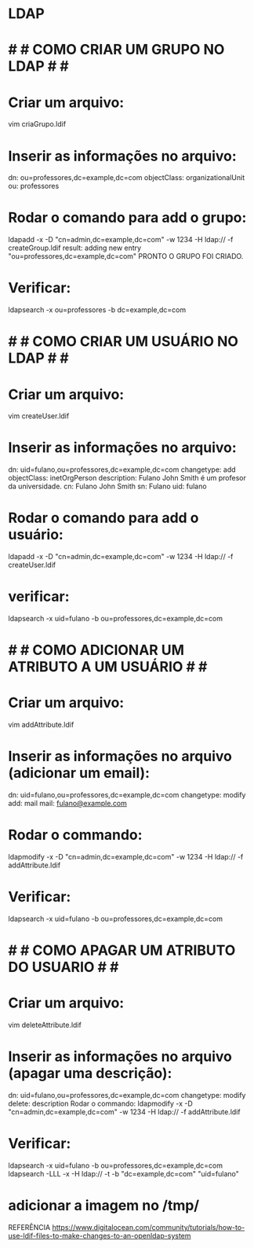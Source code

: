 # LDAP
# # # COMO CRIAR UM GRUPO NO LDAP # # # 
# Criar um arquivo:
vim criaGrupo.ldif
# Inserir as informações no arquivo:
dn: ou=professores,dc=example,dc=com
objectClass: organizationalUnit
ou: professores
# Rodar o comando para add o grupo:
ldapadd -x -D "cn=admin,dc=example,dc=com" -w 1234 -H ldap:// -f createGroup.ldif
result: adding new entry "ou=professores,dc=example,dc=com"
PRONTO O GRUPO FOI CRIADO.
# Verificar: 
ldapsearch -x ou=professores -b dc=example,dc=com

# # # COMO CRIAR UM USUÁRIO NO LDAP # # # 
# Criar um arquivo:
vim createUser.ldif
# Inserir as informações no arquivo:
dn: uid=fulano,ou=professores,dc=example,dc=com
changetype: add
objectClass: inetOrgPerson
description: Fulano John Smith
 é um profesor da
 universidade.
cn: Fulano John Smith
sn: Fulano
uid: fulano
# Rodar o comando para add o usuário:
ldapadd -x -D "cn=admin,dc=example,dc=com" -w 1234 -H ldap:// -f createUser.ldif
# verificar:
 ldapsearch -x uid=fulano -b ou=professores,dc=example,dc=com

# # # COMO ADICIONAR UM ATRIBUTO A UM USUÁRIO # # # 
# Criar um arquivo: 
vim addAttribute.ldif
# Inserir as informações no arquivo (adicionar um email):
dn: uid=fulano,ou=professores,dc=example,dc=com
changetype: modify
add: mail
mail: fulano@example.com
# Rodar o commando:
ldapmodify -x -D "cn=admin,dc=example,dc=com" -w 1234 -H ldap:// -f addAttribute.ldif
# Verificar:
ldapsearch -x uid=fulano -b ou=professores,dc=example,dc=com

# # # COMO APAGAR UM ATRIBUTO DO USUARIO # # # 
# Criar um arquivo: 
vim deleteAttribute.ldif
# Inserir as informações no arquivo (apagar uma descrição):
dn: uid=fulano,ou=professores,dc=example,dc=com
changetype: modify
delete: description
Rodar o commando:
ldapmodify -x -D "cn=admin,dc=example,dc=com" -w 1234 -H ldap:// -f addAttribute.ldif
# Verificar:
ldapsearch -x uid=fulano -b ou=professores,dc=example,dc=com
ldapsearch -LLL -x -H ldap:// -t -b "dc=example,dc=com" "uid=fulano"

# adicionar a imagem no /tmp/

REFERÊNCIA
https://www.digitalocean.com/community/tutorials/how-to-use-ldif-files-to-make-changes-to-an-openldap-system

